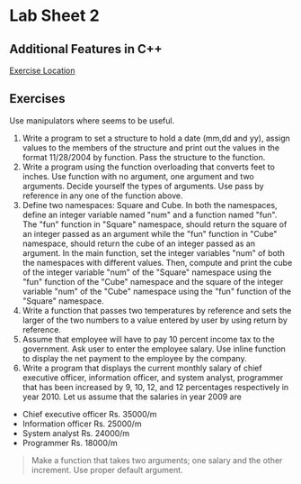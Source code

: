 # Lab Sheet 2
## Additional Features in C++
[Exercise Location](https://www.dsbaral.com.np/subject/cpp/lab_sheet_2)

## Exercises
Use manipulators where seems to be useful.
1. Write a program to set a structure to hold a date (mm,dd and yy), assign values to the members of the structure and print out the values in the format 11/28/2004 by function. Pass the structure to the function.
2. Write a program using the function overloading that converts feet to inches. Use function with no argument, one argument and two arguments. Decide yourself the types of arguments. Use pass by reference in any one of the function above.
3. Define two namespaces: Square and Cube. In both the namespaces, define an integer variable named "num" and a function named "fun". The "fun" function in "Square" namespace, should return the square of an integer passed as an argument while the "fun" function in "Cube" namespace, should return the cube of an integer passed as an argument. In the main function, set the integer variables "num" of both the namespaces with different values. Then, compute and print the cube of the integer variable "num" of the "Square" namespace using the "fun" function of the "Cube" namespace and the square of the integer variable "num" of the "Cube" namespace using the "fun" function of the "Square" namespace.
4. Write a function that passes two temperatures by reference and sets the larger of the two numbers to a value entered by user by using return by reference.
5. Assume that employee will have to pay 10 percent income tax to the government. Ask user to enter the employee salary. Use inline function to display the net payment to the employee by the company.
6. Write a program that displays the current monthly salary of chief executive officer, information officer, and system analyst, programmer that has been increased by 9, 10, 12, and 12 percentages respectively in year 2010. Let us assume that the salaries in year 2009 are
- Chief executive officer Rs. 35000/m
- Information officer Rs. 25000/m
- System analyst Rs. 24000/m
- Programmer Rs. 18000/m
> Make a function that takes two arguments; one salary and the other increment. Use proper default argument.